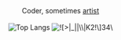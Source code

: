 <div align="center" >
  <div>
    Coder, sometimes <a href="https://github.com/asciimoth/3a_storage">artist</a>
  <div>
  <br>
  <span>
    <img align="top" src="https://github-readme-stats.vercel.app/api/top-langs/?username=asciimoth&layout=donut-vertical&langs_count=100&hide=roff,Makefile,Ruby,Mustache,Perl,HTML,CSS,Dockerfile,AppleScript,Just,Haskell&theme=transparent&hide_border=true" alt="Top Langs" />
  </span>
  <span>
    <img align="top" src="https://i.imgur.com/28Iddmq.gif" alt="![>|_||\\|K2!\]34\" />
  </span>
</div>
